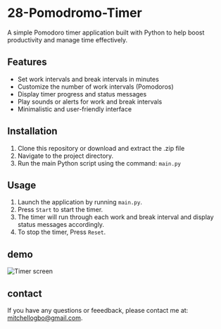 # 28-Pomodromo-Timer

A simple Pomodoro timer application built with Python to help boost productivity and manage time effectively.

## Features

- Set work intervals and break intervals in minutes
- Customize the number of work intervals (Pomodoros)
- Display timer progress and status messages
- Play sounds or alerts for work and break intervals
- Minimalistic and user-friendly interface

## Installation

1. Clone this repository or download and extract the .zip file
2. Navigate to the project directory.
3. Run the main Python script using the command: `main.py`

## Usage

1. Launch the application by running `main.py`.
2. Press `Start` to start the timer.
3. The timer will run through each work and break interval and display status messages accordingly.
4. To stop the timer, Press `Reset`.

## demo
 ![Timer screen](https://github.com/GameDevMitchell/28-Pomodromo-Timer/assets/146736445/f28e7639-65ad-49cb-bfc8-2b4b18526fb4)


## contact

If you have any questions or feeedback, please contact me at: mitchellogbo@gmail.com.
